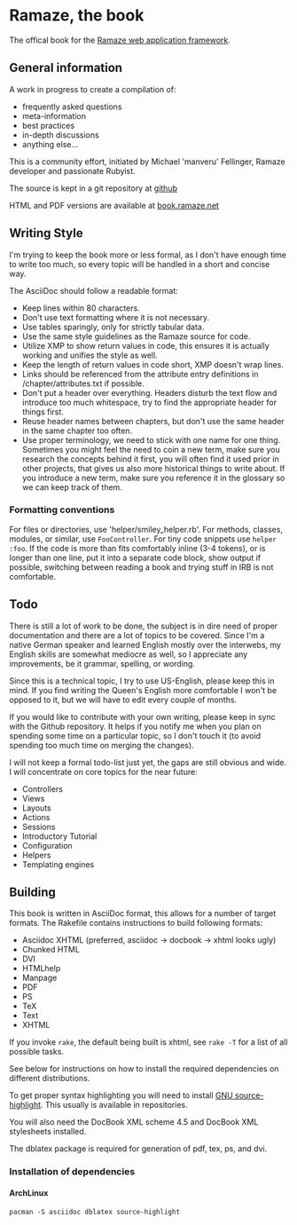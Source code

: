 # Ramaze, the book

The offical book for the [Ramaze web application framework](http://ramaze.net).

## General information

A work in progress to create a compilation of:

* frequently asked questions
* meta-information
* best practices
* in-depth discussions
* anything else...

This is a community effort, initiated by Michael 'manveru' Fellinger, Ramaze
developer and passionate Rubyist.

The source is kept in a git repository at
[github](http://github.com/manveru/ramaze-book)

HTML and PDF versions are available at
[book.ramaze.net](http://book.ramaze.net)

## Writing Style

I'm trying to keep the book more or less formal, as I don't have enough time to
write too much, so every topic will be handled in a short and concise way.

The AsciiDoc should follow a readable format:

* Keep lines within 80 characters.
* Don't use text formatting where it is not necessary.
* Use tables sparingly, only for strictly tabular data.
* Use the same style guidelines as the Ramaze source for code.
* Utilize XMP to show return values in code, this ensures it is actually
  working and unifies the style as well.
* Keep the length of return values in code short, XMP doesn't wrap lines.
* Links should be referenced from the attribute entry definitions in
  /chapter/attributes.txt if possible.
* Don't put a header over everything.
  Headers disturb the text flow and introduce too much whitespace, try to find
  the appropriate header for things first.
* Reuse header names between chapters, but don't use the same header in the same
  chapter too often.
* Use proper terminology, we need to stick with one name for one thing.
  Sometimes you might feel the need to coin a new term, make sure you research
  the concepts behind it first, you will often find it used prior in other
  projects, that gives us also more historical things to write about.
  If you introduce a new term, make sure you reference it in the glossary so we
  can keep track of them.

### Formatting conventions

For files or directories, use 'helper/smiley_helper.rb'.
For methods, classes, modules, or similar, use `FooController`.
For tiny code snippets use `helper :foo`.
If the code is more than fits comfortably inline (3-4 tokens), or is longer than
one line, put it into a separate code block, show output if possible, switching
between reading a book and trying stuff in IRB is not comfortable.

## Todo

There is still a lot of work to be done, the subject is in dire need of proper
documentation and there are a lot of topics to be covered.
Since I'm a native German speaker and learned English mostly over the interwebs,
my English skills are somewhat mediocre as well, so I appreciate any
improvements, be it grammar, spelling, or wording.

Since this is a technical topic, I try to use US-English, please keep this in
mind. If you find writing the Queen's English more comfortable I won't be
opposed to it, but we will have to edit every couple of months.

If you would like to contribute with your own writing, please keep in sync with
the Github repository.
It helps if you notify me when you plan on spending some time on a particular
topic, so I don't touch it (to avoid spending too much time on merging the
changes).

I will not keep a formal todo-list just yet, the gaps are still obvious and
wide.
I will concentrate on core topics for the near future:

* Controllers
* Views
* Layouts
* Actions
* Sessions
* Introductory Tutorial
* Configuration
* Helpers
* Templating engines


## Building

This book is written in AsciiDoc format, this allows for a number of target
formats.
The Rakefile contains instructions to build following formats:

* Asciidoc XHTML (preferred, asciidoc -> docbook -> xhtml looks ugly)
* Chunked HTML
* DVI
* HTMLhelp
* Manpage
* PDF
* PS
* TeX
* Text
* XHTML

If you invoke `rake`, the default being built is xhtml, see `rake -T` for a
list of all possible tasks.

See below for instructions on how to install the required dependencies on
different distributions.

To get proper syntax highlighting you will need to install
[GNU source-highlight](http://www.gnu.org/software/src-highlite/).
This usually is available in repositories.

You will also need the DocBook XML scheme 4.5 and DocBook XML stylesheets
installed.

The dblatex package is required for generation of pdf, tex, ps, and dvi.

### Installation of dependencies
#### ArchLinux

    pacman -S asciidoc dblatex source-highlight
